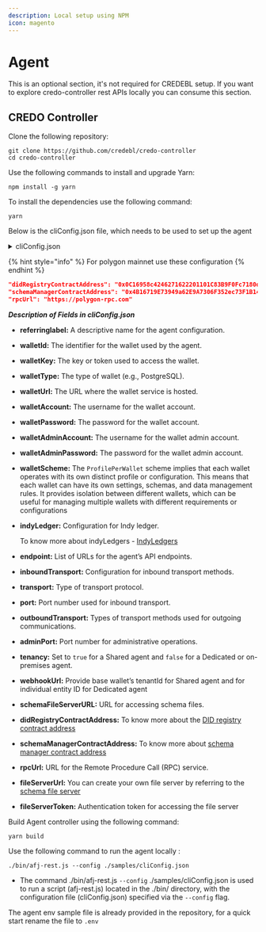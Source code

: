 ```yaml
---
description: Local setup using NPM
icon: magento
---
```


# Agent

This is an optional section, it's not required for CREDEBL setup. If you want to explore credo-controller rest APIs locally you can consume this section.

## CREDO Controller <a href="#credo-controller" id="credo-controller"></a>

Clone the following repository:

```
git clone https://github.com/credebl/credo-controller
cd credo-controller
```

Use the following commands to install and upgrade Yarn:

```
npm install -g yarn
```

To install the dependencies use the following command:

```
yarn
```

Below is the cliConfig.json file, which needs to be used to set up the agent

<details>

<summary>cliConfig.json</summary>

```
{
  "label": "AFJ Rest Agent 1",
  "walletId": "sample",  # Mention your walletId here
  "walletKey": "sample",   # Mention your walletKey here
  "walletType": "postgres",  # Mention wallet type here
  "walletUrl": "localhost:5432",  # Mention your wallet url here
  "walletAccount": "postgres",  # Mention your wallet account name here
  "walletPassword": "postgres",   # Mention your wallet password here
  "walletAdminAccount": "postgres",
  "walletAdminPassword": "postgres",,
  "walletScheme": "ProfilePerWallet",
  "indyLedger": [
    {
      "genesisTransactions": "https://raw.githubusercontent.com/Indicio-tech/indicio-network/main/genesis_files/pool_transactions_testnet_genesis",
      "indyNamespace": "indicio:testnet"
    },
    {
      "genesisTransactions": "https://raw.githubusercontent.com/Indicio-tech/indicio-network/main/genesis_files/pool_transactions_demonet_genesis",
      "indyNamespace": "indicio:demonet"
    },
    {
      "genesisTransactions": "https://raw.githubusercontent.com/bcgov/von-network/main/BCovrin/genesis_test",
      "indyNamespace": "bcovrin:testnet"
    }
  ],
  "endpoint": ["localhost:4002"],
  "autoAcceptConnections": true,
  "autoAcceptCredentials": "always",
  "autoAcceptProofs": "never",
  "logLevel": 2,
  "inboundTransport": [
    {
      "transport": "http",
      "port": 4002
    }
  ],
  "outboundTransport": ["http"],
  "adminPort": 4001,
  "tenancy": false,
  "webhookUrl": "http://localhost:5000/wh/9fb768a6-2ad8-435d-95f0-ad1876d2eb74",
  "schemaFileServerURL": "https://schema.credebl.id/schemas/",
  "didRegistryContractAddress": "0xcB80F37eDD2bE3570c6C9D5B0888614E04E1e49E",
  "schemaManagerContractAddress": "0x4742d43C2dFCa5a1d4238240Afa8547Daf87Ee7a",
  "rpcUrl": "https://rpc-amoy.polygon.technology",
  "fileServerUrl": "https://schema.credebl.id",
  "fileServerToken":     #Use your token here
}
```

</details>

{% hint style="info" %}
For polygon mainnet use these configuration
{% endhint %}

```json
"didRegistryContractAddress": "0x0C16958c4246271622201101C83B9F0Fc7180d15",
"schemaManagerContractAddress": "0x4B16719E73949a62E9A7306F352ec73F1B143c27"
"rpcUrl": "https://polygon-rpc.com"
```

_**Description of Fields in cliConfig.json**_

* **referringlabel:** A descriptive name for the agent configuration.
* **walletId:** The identifier for the wallet used by the agent.
* **walletKey:** The key or token used to access the wallet.
* **walletType:** The type of wallet (e.g., PostgreSQL).
* **walletUrl:** The URL where the wallet service is hosted.
* **walletAccount:** The username for the wallet account.
* **walletPassword:** The password for the wallet account.
* **walletAdminAccount:** The username for the wallet admin account.
* **walletAdminPassword:** The password for the wallet admin account.
* **walletScheme:** The `ProfilePerWallet` scheme implies that each wallet operates with its own distinct profile or configuration. This means that each wallet can have its own settings, schemas, and data management rules. It provides isolation between different wallets, which can be useful for managing multiple wallets with different requirements or configurations
*   **indyLedger:** Configuration for Indy ledger.

    To know more about indyLedgers - [IndyLedgers](https://wiki.hyperledger.org/display/indy)
* **endpoint:** List of URLs for the agent’s API endpoints.
* **inboundTransport:** Configuration for inbound transport methods.
* **transport:** Type of transport protocol.
* **port:** Port number used for inbound transport.
* **outboundTransport:** Types of transport methods used for outgoing communications.
* **adminPort:** Port number for administrative operations.
* **tenancy:** Set to `true` for a Shared agent and `false` for a Dedicated or on-premises agent.
* **webhookUrl:** Provide base wallet’s tenantId for Shared agent and for individual entity ID for Dedicated agent
* **schemaFileServerURL:** URL for accessing schema files.
* **didRegistryContractAddress:** To know more about the [DID registry contract address](https://github.com/ayanworks/polygon-did-registrar)
* **schemaManagerContractAddress:** To know more about [schema manager contract address](https://github.com/ayanworks/polygon-schema-manager)
* **rpcUrl:** URL for the Remote Procedure Call (RPC) service.
* **fileServerUrl:** You can create your own file server by referring to the [schema file server](https://github.com/ayanworks/schema-file-server)
* **fileServerToken:** Authentication token for accessing the file server

Build Agent controller using the following command:

```
yarn build
```

Use the following command to run the agent locally :

```
./bin/afj-rest.js --config ./samples/cliConfig.json
```

* The command ./bin/afj-rest.js `--config` ./samples/cliConfig.json is used to run a script (afj-rest.js) located in the ./bin/ directory, with the configuration file (cliConfig.json) specified via the `--config` flag.

The agent env sample file is already provided in the repository, for a quick start rename the file to `.env`
